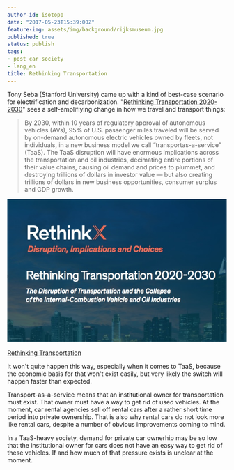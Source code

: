 ```yaml
---
author-id: isotopp
date: "2017-05-23T15:39:00Z"
feature-img: assets/img/background/rijksmuseum.jpg
published: true
status: publish
tags:
- post car society
- lang_en
title: Rethinking Transportation
---
```

Tony Seba (Stanford University) came up with a kind of best-case scenario
for electrification and decarbonization. 
"[Rethinking Transportation 2020-2030](http://www.ourenergypolicy.org/rethinking-transportation-2020-2030-the-disruption-of-transportation-and-the-collapse-of-the-internal-combustion-vehicle-and-oil-industries/)"
sees a self-amplifiying change in how we travel and transport things:

> By 2030, within 10 years of regulatory approval of autonomous vehicles
> (AVs), 95% of U.S. passenger miles traveled will be served by on-demand
> autonomous electric vehicles owned by fleets, not individuals, in a new
> business model we call “transportas-a-service” (TaaS). The TaaS disruption
> will have enormous implications across the transportation and oil
> industries, decimating entire portions of their value chains, causing oil
> demand and prices to plummet, and destroying trillions of dollars in
> investor value — but also creating trillions of dollars in new business
> opportunities, consumer surplus and GDP growth.

[![](/uploads/2017/05/rethinkx.jpg)](http://www.ourenergypolicy.org/rethinking-transportation-2020-2030-the-disruption-of-transportation-and-the-collapse-of-the-internal-combustion-vehicle-and-oil-industries/)

[Rethinking Transportation](http://www.ourenergypolicy.org/rethinking-transportation-2020-2030-the-disruption-of-transportation-and-the-collapse-of-the-internal-combustion-vehicle-and-oil-industries/)

It won't quite happen this way, especially when it comes to TaaS, because
the economic basis for that won't exist easily, but very likely the switch
will happen faster than expected. 

Transport-as-a-service means that an institutional owner for transportation
must exist. That owner must have a way to get rid of used vehicles. At the
moment, car rental agencies sell off rental cars after a rather short time
period into private ownership. That is also why rental cars do not look more
like rental cars, despite a number of obvious improvements coming to mind.

In a TaaS-heavy society, demand for private car ownerhip may be so low that
the institutional owner for cars does not have an easy way to get rid of
these vehicles. If and how much of that pressure exists is unclear at the
moment.